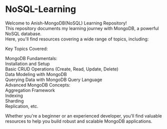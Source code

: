 # NoSQL-Learning

Welcome to Anish-MongoDB(NoSQL) Learning Repository!<br>
This repository documents my learning journey with MongoDB, a powerful NoSQL database. <br>Here, you'll find resources covering a wide range of topics, including:

Key Topics Covered:

MongoDB Fundamentals:<br>
Installation and Setup<br>
Basic CRUD Operations (Create, Read, Update, Delete)<br>
Data Modeling with MongoDB<br>
Querying Data with MongoDB Query Language<br>
Advanced MongoDB Concepts:<br>
Aggregation Framework<br>
Indexing<br>
Sharding<br>
Replication, etc.<br>

Whether you're a beginner or an experienced developer, you'll find valuable resources to help you build robust and scalable MongoDB applications.
